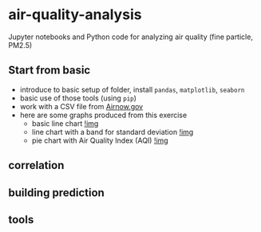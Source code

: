 # air-quality-analysis
Jupyter notebooks and Python code for analyzing air quality (fine particle, PM2.5) 

## Start from basic
- introduce to basic setup of folder, install `pandas`, `matplotlib`, `seaborn`
- basic use of those tools (using `pip`)
- work with a CSV file from [Airnow.gov](https://www.airnow.gov/international/us-embassies-and-consulates/)
- here are some graphs produced from this exercise
  - basic line chart
  [!img](img/2020Jul_hanoi.png)
  - line chart with a band for standard deviation
  [!img](img/2020Jul-pm25.png)
  - pie chart with Air Quality Index (AQI) 
  [!img](img/2020Jul-AQI.png)  

## correlation



## building prediction



## tools

